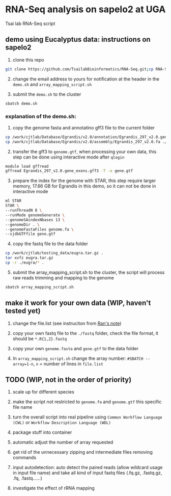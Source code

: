 # RNA-Seq analysis on sapelo2 at UGA

Tsai lab RNA-Seq script

## demo using Eucalyptus data: instructions on sapelo2

1. clone this repo

```bash
git clone https://github.com/TsailabBioinformatics/RNA-Seq.git;cp RNA-Seq/* .
```

2. change the email address to yours for notification at the header in the `demo.sh` and `array_mapping_script.sh`

3. submit the `demo.sh` to the cluster

```bash
sbatch demo.sh
```

### explanation of the demo.sh:

1. copy the genome fasta and annotatino gff3 file to the current folder

```bash
cp /work/cjtlab/Database/Egrandis/v2.0/annotation/Egrandis_297_v2.0.gene_exons.gff3 .
cp /work/cjtlab/Database/Egrandis/v2.0/assembly/Egrandis_297_v2.0.fa ./genome.fa

```

2. transfer the gff3 to `genome.gtf`, when processing your own data, this step can be done using interactive mode after `qlogin`

```bash
module load gffread
gffread Egrandis_297_v2.0.gene_exons.gff3 -T -o gene.gtf 
```

3. prepare the index for the genome with STAR, this step require larger memory, 17.66 GB for Egrandis in this demo, so it can not be done in interactive mode

```bash
ml STAR
STAR \
--runThreadN 8 \
--runMode genomeGenerate \
--genomeSAindexNbases 13 \
--genomeDir . \
--genomeFastaFiles genome.fa \
--sjdbGTFfile gene.gtf
```

4. copy the fastq file to the data folder

```bash
cp /work/cjtlab/testing_data/eugra.tar.gz .
tar xvfz eugra.tar.gz
cp -r ./eugra/* .
```

5. submit the array_mapping_script.sh to the cluster, the script will process raw reads trimming and mapping to the genome

```bash
sbatch array_mapping_script.sh
```

## make it work for your own data (WIP, haven't tested yet)

1. change the file.list (see instruciton from [Ran's note](https://www.evernote.com/shard/s202/client/snv?noteGuid=070f6281-ef94-47c1-a4df-3dbb2083693c&noteKey=2e87d16e54db6d4b&sn=https%3A%2F%2Fwww.evernote.com%2Fshard%2Fs202%2Fsh%2F070f6281-ef94-47c1-a4df-3dbb2083693c%2F2e87d16e54db6d4b&title=RNAseq%2Bpipeline%2B%2528SLURM%2Bsystem%2B2020%2529))

2. copy your own fastq file to the `./fastq` folder, check the file format, it should be `*.R{1,2}.fastq`

3. copy your own `genome.fasta` and `gene.gtf` to the data folder

4. In `array_mapping_script.sh` change the array number: `#SBATCH --array=1-n`, `n` = number of lines in `file.list`

## TODO (WIP, not in the order of priority)

1. scale up for different species

2. make the script not restricted to `genome.fa` and `genome.gtf` this specific file name

3. turn the overall script into real pipeline using `Common Workflow Language (CWL)` or `Workflow Description Language (WDL)`

4. package stuff into container

5. automatic adjust the number of array requested

6. get rid of the unnecessary zipping and intermediate files removing commands

7. input autodetection: auto detect the paired reads (allow wildcard usage in input file name) and take all kind of input fastq files (.fq.gz, .fastq.gz, .fq, .fastq......)

8. investigate the effect of rRNA mapping
